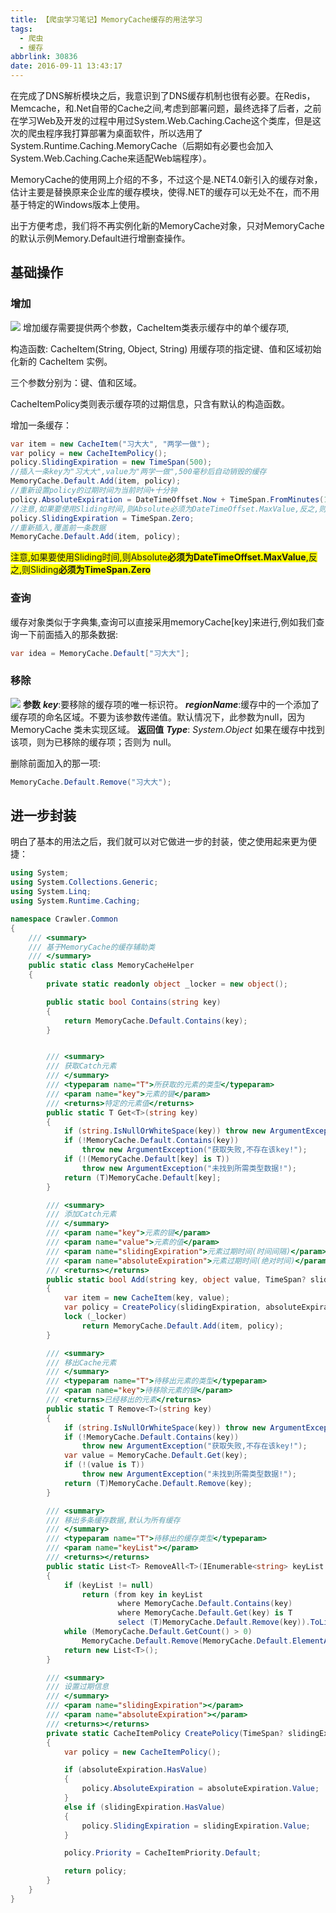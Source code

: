 ```yaml
---
title: 【爬虫学习笔记】MemoryCache缓存的用法学习
tags:
  - 爬虫
  - 缓存
abbrlink: 30836
date: 2016-09-11 13:43:17
---
```

在完成了DNS解析模块之后，我意识到了DNS缓存机制也很有必要。在Redis，Memcache，和.Net自带的Cache之间,考虑到部署问题，最终选择了后者，之前在学习Web及开发的过程中用过System.Web.Caching.Cache这个类库，但是这次的爬虫程序我打算部署为桌面软件，所以选用了System.Runtime.Caching.MemoryCache（后期如有必要也会加入System.Web.Caching.Cache来适配Web端程序）。

MemoryCache的使用网上介绍的不多，不过这个是.NET4.0新引入的缓存对象，估计主要是替换原来企业库的缓存模块，使得.NET的缓存可以无处不在，而不用基于特定的Windows版本上使用。

出于方便考虑，我们将不再实例化新的MemoryCache对象，只对MemoryCache的默认示例Memory.Default进行增删查操作。
## 基础操作
### 增加
![](http://p4au3q1y8.bkt.clouddn.com/20180218211417/20180218091804918.png)
增加缓存需要提供两个参数，CacheItem类表示缓存中的单个缓存项,

构造函数: 
CacheItem(String, Object, String)            用缓存项的指定键、值和区域初始化新的 CacheItem 实例。

三个参数分别为：键、值和区域。

CacheItemPolicy类则表示缓存项的过期信息，只含有默认的构造函数。

增加一条缓存：
```csharp
var item = new CacheItem("习大大", "两学一做");
var policy = new CacheItemPolicy();
policy.SlidingExpiration = new TimeSpan(500);
//插入一条key为"习大大",value为"两学一做",500毫秒后自动销毁的缓存
MemoryCache.Default.Add(item, policy);
//重新设置policy的过期时间为当前时间+十分钟
policy.AbsoluteExpiration = DateTimeOffset.Now + TimeSpan.FromMinutes(10);
//注意,如果要使用Sliding时间,则Absolute必须为DateTimeOffset.MaxValue,反之,则Sliding必须为TimeSpan.Zero
policy.SlidingExpiration = TimeSpan.Zero;
//重新插入,覆盖前一条数据
MemoryCache.Default.Add(item, policy);
```
<font style="background-color: #ffff00">注意,如果要使用Sliding时间,则Absolute<strong>必须为DateTimeOffset.MaxValue</strong>,反之,则Sliding<strong>必须为TimeSpan.Zero</strong></font><strong> </strong>
### 查询
缓存对象类似于字典集,查询可以直接采用memoryCache[key]来进行,例如我们查询一下前面插入的那条数据:
```csharp
var idea = MemoryCache.Default["习大大"];
```
### 移除
![](http://p4au3q1y8.bkt.clouddn.com/20180218211417/20180218092011241.png)
**参数**
***key***:要移除的缓存项的唯一标识符。
***regionName***:缓存中的一个添加了缓存项的命名区域。不要为该参数传递值。默认情况下，此参数为null，因为 MemoryCache 类未实现区域。
**返回值**
***Type***: *System.Object*  如果在缓存中找到该项，则为已移除的缓存项；否则为 null。

删除前面加入的那一项:
```csharp
MemoryCache.Default.Remove("习大大");
```
## 进一步封装
明白了基本的用法之后，我们就可以对它做进一步的封装，使之使用起来更为便捷：
```csharp
using System;
using System.Collections.Generic;
using System.Linq;
using System.Runtime.Caching;

namespace Crawler.Common
{
    /// <summary>
    /// 基于MemoryCache的缓存辅助类
    /// </summary>
    public static class MemoryCacheHelper
    {
        private static readonly object _locker = new object();

        public static bool Contains(string key)
        {
            return MemoryCache.Default.Contains(key);
        }


        /// <summary>
        /// 获取Catch元素
        /// </summary>
        /// <typeparam name="T">所获取的元素的类型</typeparam>
        /// <param name="key">元素的键</param>
        /// <returns>特定的元素值</returns>
        public static T Get<T>(string key)
        {
            if (string.IsNullOrWhiteSpace(key)) throw new ArgumentException("不合法的key!");
            if (!MemoryCache.Default.Contains(key))
                throw new ArgumentException("获取失败,不存在该key!");
            if (!(MemoryCache.Default[key] is T))
                throw new ArgumentException("未找到所需类型数据!");
            return (T)MemoryCache.Default[key];
        }

        /// <summary>
        /// 添加Catch元素
        /// </summary>
        /// <param name="key">元素的键</param>
        /// <param name="value">元素的值</param>
        /// <param name="slidingExpiration">元素过期时间(时间间隔)</param>
        /// <param name="absoluteExpiration">元素过期时间(绝对时间)</param>
        /// <returns></returns>
        public static bool Add(string key, object value, TimeSpan? slidingExpiration = null, DateTime? absoluteExpiration = null)
        {
            var item = new CacheItem(key, value);
            var policy = CreatePolicy(slidingExpiration, absoluteExpiration);
            lock (_locker)
                return MemoryCache.Default.Add(item, policy);
        }

        /// <summary>
        /// 移出Cache元素
        /// </summary>
        /// <typeparam name="T">待移出元素的类型</typeparam>
        /// <param name="key">待移除元素的键</param>
        /// <returns>已经移出的元素</returns>
        public static T Remove<T>(string key)
        {
            if (string.IsNullOrWhiteSpace(key)) throw new ArgumentException("不合法的key!");
            if (!MemoryCache.Default.Contains(key))
                throw new ArgumentException("获取失败,不存在该key!");
            var value = MemoryCache.Default.Get(key);
            if (!(value is T))
                throw new ArgumentException("未找到所需类型数据!");
            return (T)MemoryCache.Default.Remove(key);
        }

        /// <summary>
        /// 移出多条缓存数据,默认为所有缓存
        /// </summary>
        /// <typeparam name="T">待移出的缓存类型</typeparam>
        /// <param name="keyList"></param>
        /// <returns></returns>
        public static List<T> RemoveAll<T>(IEnumerable<string> keyList = null)
        {
            if (keyList != null)
                return (from key in keyList
                        where MemoryCache.Default.Contains(key)
                        where MemoryCache.Default.Get(key) is T
                        select (T)MemoryCache.Default.Remove(key)).ToList();
            while (MemoryCache.Default.GetCount() > 0)
                MemoryCache.Default.Remove(MemoryCache.Default.ElementAt(0).Key);
            return new List<T>();
        }

        /// <summary>
        /// 设置过期信息
        /// </summary>
        /// <param name="slidingExpiration"></param>
        /// <param name="absoluteExpiration"></param>
        /// <returns></returns>
        private static CacheItemPolicy CreatePolicy(TimeSpan? slidingExpiration, DateTime? absoluteExpiration)
        {
            var policy = new CacheItemPolicy();

            if (absoluteExpiration.HasValue)
            {
                policy.AbsoluteExpiration = absoluteExpiration.Value;
            }
            else if (slidingExpiration.HasValue)
            {
                policy.SlidingExpiration = slidingExpiration.Value;
            }

            policy.Priority = CacheItemPriority.Default;

            return policy;
        }
    }
}
```